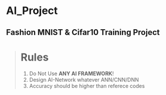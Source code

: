 # AI_Project
## Fashion MNIST & Cifar10 Training Project
> # Rules
>    1. Do Not Use __ANY AI FRAMEWORK__!
>    2. Design AI-Network whatever ANN/CNN/DNN 
>    3. Accuracy should be higher than referece codes